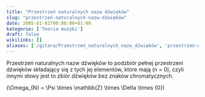 ```yaml
---
title: "Przestrzeń naturalnych nazw dźwięków"
slug: "przestrzeń-naturalnych-nazw-dźwięków"
date: 2005-01-01T00:00:00+01:00
kategorie: ['Teoria muzyki']
draft: false
wikilinks: []
aliases: ['/gitara/Przestrzeń_naturalnych_nazw_dźwięków', 'przestrzen-naturalnych-nazw-dzwiekow']
---
```

Przestrzeń naturalnych nazw dźwięków to podzbiór pełnej przestrzeni
dźwięków składający się z tych jej elementów, które mają \(n = 0\),
czyli innymi słowy jest to zbiór dźwięków bez znaków chromatycznych.

\(\Omega_{N} = \Psi \times \mathbb{Z} \times \Delta \times \{0\}\)

